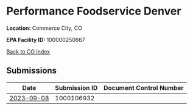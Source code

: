 # Performance Foodservice Denver

**Location:** Commerce City, CO

**EPA Facility ID:** 100000250667

[Back to CO Index](../../index.md)

## Submissions

| Date | Submission ID | Document Control Number |
|------|--------------|-------------------------|
| [2023-09-08](submissions/1000106932.md) | 1000106932 |  |
